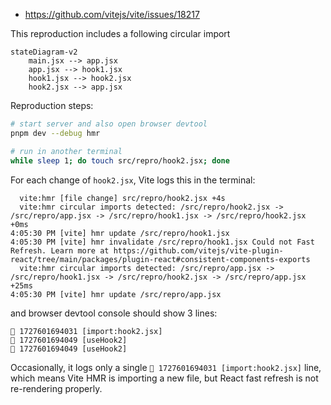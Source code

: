 - https://github.com/vitejs/vite/issues/18217

This reproduction includes a following circular import

```mermaid
stateDiagram-v2
    main.jsx --> app.jsx
    app.jsx --> hook1.jsx
    hook1.jsx --> hook2.jsx
    hook2.jsx --> app.jsx
```

Reproduction steps:

```sh
# start server and also open browser devtool
pnpm dev --debug hmr

# run in another terminal
while sleep 1; do touch src/repro/hook2.jsx; done
```

For each change of `hook2.jsx`, Vite logs this in the terminal:

```
  vite:hmr [file change] src/repro/hook2.jsx +4s
  vite:hmr circular imports detected: /src/repro/hook2.jsx -> /src/repro/app.jsx -> /src/repro/hook1.jsx -> /src/repro/hook2.jsx +0ms
4:05:30 PM [vite] hmr update /src/repro/hook1.jsx
4:05:30 PM [vite] hmr invalidate /src/repro/hook1.jsx Could not Fast Refresh. Learn more at https://github.com/vitejs/vite-plugin-react/tree/main/packages/plugin-react#consistent-components-exports
  vite:hmr circular imports detected: /src/repro/app.jsx -> /src/repro/hook1.jsx -> /src/repro/hook2.jsx -> /src/repro/app.jsx +25ms
4:05:30 PM [vite] hmr update /src/repro/app.jsx
```

and browser devtool console should show 3 lines:

```
🔵 1727601694031 [import:hook2.jsx]
🔶 1727601694049 [useHook2]
🔶 1727601694049 [useHook2]
```

Occasionally, it logs only a single `🔵 1727601694031 [import:hook2.jsx]` line, which means Vite HMR is importing a new file,
but React fast refresh is not re-rendering properly.
